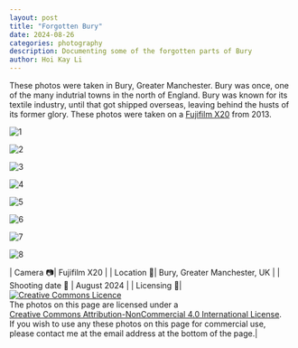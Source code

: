 ```yaml
---
layout: post
title: "Forgotten Bury"
date: 2024-08-26
categories: photography
description: Documenting some of the forgotten parts of Bury
author: Hoi Kay Li
---
```

These photos were taken in Bury, Greater Manchester. Bury was once, one of the many indutrial towns in the north of England. Bury was known for its textile industry, until that got shipped overseas, leaving behind the husts of its former glory. These photos were taken on a [Fujifilm X20](https://www.dpreview.com/reviews/fujifilm-x20) from 2013.

![1]({{site.github.url}}/assets/photos/ForgottenBury-Aug2024/webDSCF8594.jpg) <br>

![2]({{site.github.url}}/assets/photos/ForgottenBury-Aug2024/webDSCF8595.jpg) <br>

![3]({{site.github.url}}/assets/photos/ForgottenBury-Aug2024/webDSCF8599.jpg) <br>

![4]({{site.github.url}}/assets/photos/ForgottenBury-Aug2024/webDSCF8600.jpg) <br>

![5]({{site.github.url}}/assets/photos/ForgottenBury-Aug2024/webDSCF8601.jpg) <br>

![6]({{site.github.url}}/assets/photos/ForgottenBury-Aug2024/webDSCF8607.jpg) <br>

![7]({{site.github.url}}/assets/photos/ForgottenBury-Aug2024/webDSCF8609.jpg) <br>

![8]({{site.github.url}}/assets/photos/ForgottenBury-Aug2024/webDSCF8611.jpg) <br>


| Camera 📷| Fujifilm X20 |
| Location 📌| Bury, Greater Manchester, UK |
| Shooting date 📅 | August 2024 |
| Licensing 📝| <a rel="license" href="http://creativecommons.org/licenses/by-nc/4.0/"><img alt="Creative Commons Licence" style="border-width:0" src="https://i.creativecommons.org/l/by-nc/4.0/88x31.png" /></a><br />The photos on this page are licensed under a<br> <a rel="license" href="http://creativecommons.org/licenses/by-nc/4.0/">Creative Commons Attribution-NonCommercial 4.0 International License</a>. <br> If you wish to use any these photos on this page for commercial use, <br>please contact me at the email address at the bottom of the page.|